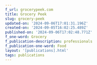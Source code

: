 ```yaml
---
f_url: grocerypeek.com
title: Grocery Peek
slug: grocery-peek
updated-on: '2024-09-06T17:01:31.196Z'
created-on: '2024-09-05T16:02:25.489Z'
published-on: '2024-09-06T17:02:48.771Z'
f_one-word: Grocery
f_publication-description: professionals
f_publication-one-word: Food
layout: '[publications].html'
tags: publications
---
```




